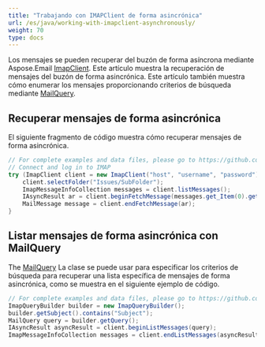```yaml
---
title: "Trabajando con IMAPClient de forma asincrónica"
url: /es/java/working-with-imapclient-asynchronously/
weight: 70
type: docs
---
```



Los mensajes se pueden recuperar del buzón de forma asíncrona mediante Aspose.Email [ImapClient](https://reference.aspose.com/email/java/com.aspose.email/imapclient/). Este artículo muestra la recuperación de mensajes del buzón de forma asincrónica. Este artículo también muestra cómo enumerar los mensajes proporcionando criterios de búsqueda mediante [MailQuery](https://reference.aspose.com/email/java/com.aspose.email/mailquery/).

## **Recuperar mensajes de forma asincrónica**

El siguiente fragmento de código muestra cómo recuperar mensajes de forma asincrónica.

~~~Java
// For complete examples and data files, please go to https://github.com/aspose-email/Aspose.Email-for-Java
// Connect and log in to IMAP
try (ImapClient client = new ImapClient("host", "username", "password")) {
    client.selectFolder("Issues/SubFolder");
    ImapMessageInfoCollection messages = client.listMessages();
    IAsyncResult ar = client.beginFetchMessage(messages.get_Item(0).getSequenceNumber());
    MailMessage message = client.endFetchMessage(ar);
}
~~~

## **Listar mensajes de forma asincrónica con MailQuery**

The [MailQuery](https://reference.aspose.com/email/java/com.aspose.email/mailquery/) La clase se puede usar para especificar los criterios de búsqueda para recuperar una lista específica de mensajes de forma asincrónica, como se muestra en el siguiente ejemplo de código.

~~~Java
// For complete examples and data files, please go to https://github.com/aspose-email/Aspose.Email-for-Java
ImapQueryBuilder builder = new ImapQueryBuilder();
builder.getSubject().contains("Subject");
MailQuery query = builder.getQuery();
IAsyncResult asyncResult = client.beginListMessages(query);
ImapMessageInfoCollection messages = client.endListMessages(asyncResult);
~~~
